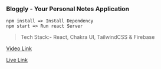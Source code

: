 ### Bloggly - Your Personal Notes Application


```
npm install => Install Dependency
npm start => Run react Server
```

> Tech Stack:- React, Chakra UI, TailwindCSS & Firebase

[Video Link]()

[Live Link]()